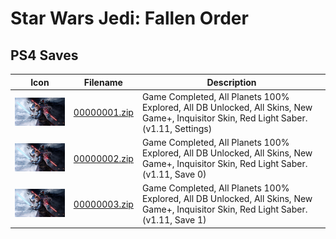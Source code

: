 # Star Wars Jedi: Fallen Order

## PS4 Saves

| Icon | Filename | Description |
|------|----------|-------------|
| ![Star Wars Jedi: Fallen Order](icon0.png) | [00000001.zip](00000001.zip) | Game Completed, All Planets 100% Explored, All DB Unlocked, All Skins, New Game+, Inquisitor Skin, Red Light Saber. (v1.11, Settings) |
| ![Star Wars Jedi: Fallen Order](icon0.png) | [00000002.zip](00000002.zip) | Game Completed, All Planets 100% Explored, All DB Unlocked, All Skins, New Game+, Inquisitor Skin, Red Light Saber. (v1.11, Save 0) |
| ![Star Wars Jedi: Fallen Order](icon0.png) | [00000003.zip](00000003.zip) | Game Completed, All Planets 100% Explored, All DB Unlocked, All Skins, New Game+, Inquisitor Skin, Red Light Saber. (v1.11, Save 1) |
